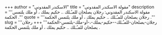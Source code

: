 +++
author = "الاسكندر المقدوني"
title = "مقولة الاسكندر المقدوني"
description = '''مقولة الاسكندر المقدوني: رجلان يصلحان للمـُـلك .. حكيم يملك ، أو ملك يلتمس الحكمة .'''
quote = '''رجلان يصلحان للمـُـلك .. حكيم يملك ، أو ملك يلتمس الحكمة .'''
slug = '''رجلان-يصلحان-للمـُـلك--حكيم-يملك-،-أو-ملك-يلتمس-الحكمة'''
+++
رجلان يصلحان للمـُـلك .. حكيم يملك ، أو ملك يلتمس الحكمة .
